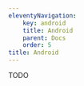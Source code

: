```yaml
---
eleventyNavigation:
    key: android
    title: Android
    parent: Docs
    order: 5
title: Android
---
```

TODO
